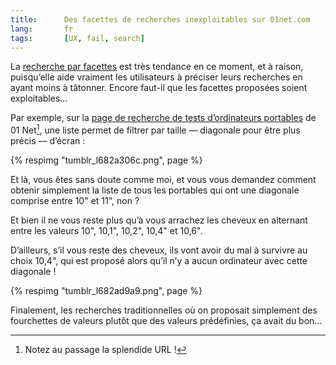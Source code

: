 ```yaml
---
title:      Des facettes de recherches inexploitables sur 01net.com
lang:       fr
tags:       [UX, fail, search]
---
```


La [recherche par facettes](http://t37.net/ergonomie-d-un-formulaire-de-recherche-3-5-la-recherche-par-facettes-mode-de%20recherche-et-de-navigation.html) est très tendance en ce moment, et à raison, puisqu’elle aide vraiment les utilisateurs à préciser leurs recherches en ayant moins à tâtonner. Encore faut-il que les facettes proposées soient exploitables…

Par exemple, sur la [page de recherche de tests d’ordinateurs portables](http://www.01net.com/liste-produits/32/0/0/0-0/0-0/0-0/0/pc-portables/) de 01 Net[^1], une liste permet de filtrer par taille — diagonale pour être plus précis — d’écran :

[^1]: Notez au passage la splendide URL !

{% respimg "tumblr_l682a306c.png", page %}

Et là, vous êtes sans doute comme moi, et vous vous demandez comment obtenir simplement la liste de tous les portables qui ont une diagonale comprise entre 10" et 11", non ?

Et bien il ne vous reste plus qu’à vous arrachez les cheveux en alternant entre les valeurs 10", 10,1", 10,2", 10,4" et 10,6".

D’ailleurs, s’il vous reste des cheveux, ils vont avoir du mal à survivre au choix 10,4", qui est proposé alors qu’il n’y a aucun ordinateur avec cette diagonale !

{% respimg "tumblr_l682ad9a9.png", page %}

Finalement, les recherches traditionnelles où on proposait simplement des fourchettes de valeurs plutôt que des valeurs prédéfinies, ça avait du bon…

